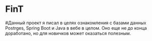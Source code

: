 # FinT 
#Данный проект я писал в целях ознакомления с базами данных Postrges, Spring Boot и Java в вебе в целом.
Оно еще не до конца доработано, но для новичков может оказаться полезным. 


